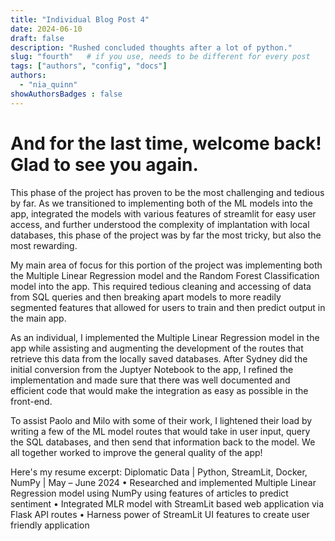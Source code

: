 ```yaml
---
title: "Individual Blog Post 4"
date: 2024-06-10
draft: false
description: "Rushed concluded thoughts after a lot of python."
slug: "fourth"   # if you use, needs to be different for every post
tags: ["authors", "config", "docs"]
authors:
  - "nia_quinn"
showAuthorsBadges : false
---
```

# And for the last time, welcome back! Glad to see you again.

This phase of the project has proven to be the most challenging and tedious by far. As we transitioned to implementing both of the ML models into the app, integrated the models with various features of streamlit for easy user access, and further understood the complexity of implantation with local databases, this phase of the project was by far the most tricky, but also the most rewarding. 

My main area of focus for this portion of the project was implementing both the Multiple Linear Regression model and the Random Forest Classification model into the app. This required tedious cleaning and accessing of data from SQL queries and then breaking apart models to more readily segmented features that allowed for users to train and then predict output in the main app. 

As an individual, I implemented the Multiple Linear Regression model in the app while assisting and augmenting the development of the routes that retrieve this data from the locally saved databases. After Sydney did the initial conversion from the Juptyer Notebook to the app, I refined the implementation and made sure that there was well documented and efficient code that would make the integration as easy as possible in the front-end.

To assist Paolo and Milo with some of their work, I lightened their load by writing a few of the ML model routes that would take in user input, query the SQL databases, and then send that information back to the model. We all together worked to improve the general quality of the app!

Here's my resume excerpt:
Diplomatic Data | Python, StreamLit, Docker, NumPy | May – June 2024
• Researched and implemented Multiple Linear Regression model using NumPy using features of articles to predict
sentiment
• Integrated MLR model with StreamLit based web application via Flask API routes
• Harness power of StreamLit UI features to create user friendly application